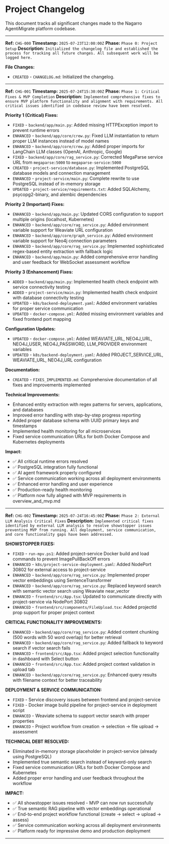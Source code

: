 # Project Changelog

This document tracks all significant changes made to the Nagarro AgentiMigrate platform codebase.

---
**Ref:** `CHG-000`
**Timestamp:** `2025-07-23T12:00:00Z`
**Phase:** `Phase 0: Project Setup`
**Description:** `Initialized the changelog file and established the process for tracking all future changes. All subsequent work will be logged here.`

**File Changes:**
*   `CREATED` - `CHANGELOG.md`: Initialized the changelog.
---

**Ref:** `CHG-001`
**Timestamp:** `2025-07-24T15:30:00Z`
**Phase:** `Phase 1: Critical Fixes & MVP Completion`
**Description:** `Implemented comprehensive fixes to ensure MVP platform functionality and alignment with requirements. All critical issues identified in codebase review have been resolved.`

**Priority 1 (Critical) Fixes:**
*   `FIXED` - `backend/app/main.py`: Added missing HTTPException import to prevent runtime errors
*   `ENHANCED` - `backend/app/core/crew.py`: Fixed LLM instantiation to return proper LLM instances instead of model names
*   `ENHANCED` - `backend/app/core/crew.py`: Added proper imports for LangChain LLM classes (OpenAI, Anthropic, Google)
*   `FIXED` - `backend/app/core/rag_service.py`: Corrected MegaParse service URL from `megaparse:5000` to `megaparse-service:5000`
*   `CREATED` - `project-service/database.py`: Implemented PostgreSQL database models and connection management
*   `ENHANCED` - `project-service/main.py`: Complete rewrite to use PostgreSQL instead of in-memory storage
*   `UPDATED` - `project-service/requirements.txt`: Added SQLAlchemy, psycopg2-binary, and alembic dependencies

**Priority 2 (Important) Fixes:**
*   `ENHANCED` - `backend/app/main.py`: Updated CORS configuration to support multiple origins (localhost, Kubernetes)
*   `ENHANCED` - `backend/app/core/rag_service.py`: Added environment variable support for Weaviate URL configuration
*   `ENHANCED` - `backend/app/core/graph_service.py`: Added environment variable support for Neo4j connection parameters
*   `ENHANCED` - `backend/app/core/rag_service.py`: Implemented sophisticated regex-based entity extraction with fallback logic
*   `ENHANCED` - `backend/app/main.py`: Added comprehensive error handling and user feedback for WebSocket assessment workflow

**Priority 3 (Enhancement) Fixes:**
*   `ADDED` - `backend/app/main.py`: Implemented health check endpoint with service connectivity testing
*   `ADDED` - `project-service/main.py`: Implemented health check endpoint with database connectivity testing
*   `UPDATED` - `k8s/backend-deployment.yaml`: Added environment variables for proper service communication
*   `UPDATED` - `docker-compose.yml`: Added missing environment variables and fixed frontend port mapping

**Configuration Updates:**
*   `UPDATED` - `docker-compose.yml`: Added WEAVIATE_URL, NEO4J_URL, NEO4J_USER, NEO4J_PASSWORD, LLM_PROVIDER environment variables
*   `UPDATED` - `k8s/backend-deployment.yaml`: Added PROJECT_SERVICE_URL, WEAVIATE_URL, NEO4J_URL configuration

**Documentation:**
*   `CREATED` - `FIXES_IMPLEMENTED.md`: Comprehensive documentation of all fixes and improvements implemented

**Technical Improvements:**
*   Enhanced entity extraction with regex patterns for servers, applications, and databases
*   Improved error handling with step-by-step progress reporting
*   Added proper database schema with UUID primary keys and timestamps
*   Implemented health monitoring for all microservices
*   Fixed service communication URLs for both Docker Compose and Kubernetes deployments

**Impact:**
*   ✅ All critical runtime errors resolved
*   ✅ PostgreSQL integration fully functional
*   ✅ AI agent framework properly configured
*   ✅ Service communication working across all deployment environments
*   ✅ Enhanced error handling and user experience
*   ✅ Production-ready health monitoring
*   ✅ Platform now fully aligned with MVP requirements in overview_and_mvp.md

---

**Ref:** `CHG-002`
**Timestamp:** `2025-07-24T16:45:00Z`
**Phase:** `Phase 2: External LLM Analysis Critical Fixes`
**Description:** `Implemented critical fixes identified by external LLM analysis to resolve showstopper issues preventing MVP from running. All deployment, service communication, and core functionality gaps have been addressed.`

**SHOWSTOPPER FIXES:**
*   `FIXED` - `run-mpv.ps1`: Added project-service Docker build and load commands to prevent ImagePullBackOff errors
*   `ENHANCED` - `k8s/project-service-deployment.yaml`: Added NodePort 30802 for external access to project-service
*   `ENHANCED` - `backend/app/core/rag_service.py`: Implemented proper vector embeddings using SentenceTransformer
*   `ENHANCED` - `backend/app/core/rag_service.py`: Replaced keyword search with semantic vector search using Weaviate near_vector
*   `ENHANCED` - `frontend/src/App.tsx`: Updated to communicate directly with project-service via NodePort 30802
*   `ENHANCED` - `frontend/src/components/FileUpload.tsx`: Added projectId prop support for proper project context

**CRITICAL FUNCTIONALITY IMPROVEMENTS:**
*   `ENHANCED` - `backend/app/core/rag_service.py`: Added content chunking (500 words with 50 word overlap) for better retrieval
*   `ENHANCED` - `backend/app/core/rag_service.py`: Added fallback to keyword search if vector search fails
*   `ENHANCED` - `frontend/src/App.tsx`: Added project selection functionality in dashboard with Select button
*   `ENHANCED` - `frontend/src/App.tsx`: Added project context validation in upload tab
*   `ENHANCED` - `backend/app/core/rag_service.py`: Enhanced query results with filename context for better traceability

**DEPLOYMENT & SERVICE COMMUNICATION:**
*   `FIXED` - Service discovery issues between frontend and project-service
*   `FIXED` - Docker image build pipeline for project-service in deployment script
*   `ENHANCED` - Weaviate schema to support vector search with proper properties
*   `ENHANCED` - Project workflow from creation → selection → file upload → assessment

**TECHNICAL DEBT RESOLVED:**
*   Eliminated in-memory storage placeholder in project-service (already using PostgreSQL)
*   Implemented true semantic search instead of keyword-only search
*   Fixed service communication URLs for both Docker Compose and Kubernetes
*   Added proper error handling and user feedback throughout the workflow

**IMPACT:**
*   ✅ All showstopper issues resolved - MVP can now run successfully
*   ✅ True semantic RAG pipeline with vector embeddings operational
*   ✅ End-to-end project workflow functional (create → select → upload → assess)
*   ✅ Service communication working across all deployment environments
*   ✅ Platform ready for impressive demo and production deployment

---